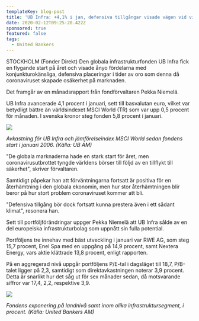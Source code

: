 ```yaml
---
templateKey: blog-post
title: 'UB Infra: +4,1% i jan, defensiva tillgångar visade vägen vid virusoro'
date: 2020-02-12T09:25:20.422Z
sponsored: true
featured: false
tags:
  - United Bankers
---
```

STOCKHOLM (Fonder Direkt) Den globala infrastrukturfonden UB Infra fick en flygande start på året och visade ånyo fördelarna med konjunkturokänsliga, defensiva placeringar i tider av oro som denna då coronaviruset skapade osäkerhet på marknaden.

Det framgår av en månadsrapport från fondförvaltaren Pekka Niemelä.

UB Infra avancerade 4,1 procent i januari, sett till basvalutan euro, vilket var betydligt bättre än världsindexet MSCI World (TR) som var upp 0,5 procent för månaden. I svenska kronor steg fonden 5,8 procent i januari.

![](/img/infra.png)

*Avkastning för UB Infra och jämförelseindex MSCI World sedan fondens start i januari 2006. (Källa: UB AM)*

"De globala marknaderna hade en stark start för året, men coronavirusutbrottet tyngde världens börser till följd av en tillflykt till säkerhet", skriver förvaltaren.

Samtidigt påpekar han att förväntningarna fortsatt är positiva för en återhämtning i den globala ekonomin, men hur stor återhämtningen blir beror på hur stort problem coronaviruset kommer att bli.

"Defensiva tillgång bör dock fortsatt kunna prestera även i ett sådant klimat", resonera han.

Sett till portföljförändringar uppger Pekka Niemelä att UB Infra sålde av en del europeiska infrastrukturbolag som uppnått sin fulla potential.

Portföljens tre innehav med bäst utveckling i januari var RWE AG, som steg 15,7 procent, Enel Spa med en uppgång på 14,9 procent, samt Nextera Energy, vars aktie klättrade 13,8 procent, enligt rapporten.

På en aggregerad nivå uppgår portföljens P/E-tal i dagsläget till 18,7, P/B-talet ligger på 2,3, samtidigt som direktavkastningen noterar 3,9 procent. Detta är snarlikt hur det såg ut för sex månader sedan, då motsvarande siffror var 17,4, 2,2, respektive 3,9.

![](/img/infra2.png)

*Fondens exponering på landnivå samt inom olika infrastruktursegment, i procent. (Källa: United Bankers AM)*
